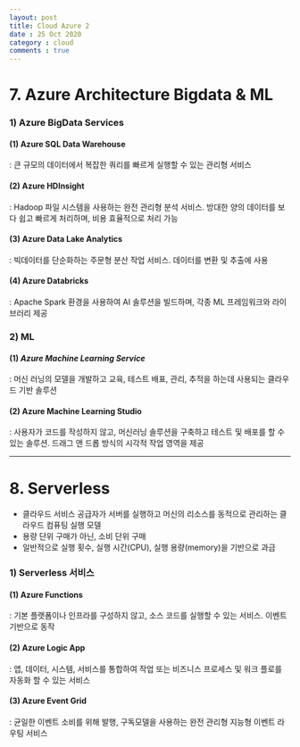 ```yaml
---
layout: post
title: Cloud Azure 2
date : 25 Oct 2020
category : cloud
comments : true
---
```



# 7. Azure Architecture Bigdata & ML

### 1) Azure BigData Services
#### (1) Azure SQL Data Warehouse
: 큰 규모의 데이터에서 복잡한 쿼리를 빠르게 실행할 수 있는 관리형 서비스

#### (2) Azure HDInsight
: Hadoop 파일 시스템을 사용하는 완전 관리형 분석 서비스. 방대한 양의 데이터를 보다 쉽고 빠르게 처리하며, 비용 효율적으로 처리 가능

#### (3) Azure Data Lake Analytics
: 빅데이터를 단순화하는 주문형 분산 작업 서비스. 데이터를 변환 및 추출에 사용

#### (4) Azure Databricks
: Apache Spark 환경을 사용하여 AI 솔루션을 빌드하며, 각종 ML 프레임워크와 라이브러리 제공

### 2) ML
#### (1) *Azure Machine Learning Service*
: 머신 러닝의 모델을 개발하고 교육, 테스트 배표, 관리, 추적을 하는데 사용되는 클라우드 기반 솔루션

#### (2) Azure Machine Learning Studio
: 사용자가 코드를 작성하지 않고, 머신러닝 솔루션을 구축하고 테스트 및 배포를 할 수 있는 솔루션. 드래그 앤 드롭 방식의 시각적 작업 영역을 제공

---------------------

# 8. Serverless
 - 클라우드 서비스 공급자가 서버를 실행하고 머신의 리소스를 동적으로 관리하는 클라우드 컴퓨팅 실행 모델
 - 용량 단위 구매가 아닌, 소비 단위 구매
 - 일반적으로 실행 횟수, 실행 시간(CPU), 실행 용량(memory)을 기반으로 과금

### 1) Serverless 서비스
#### (1) Azure Functions
 : 기본 플랫폼이나 인프라를 구성하지 않고, 소스 코드를 실행할 수 있는 서비스. 이벤트 기반으로 동작

#### (2) Azure Logic App
 : 앱, 데이터, 시스템, 서비스를 통합하여 작업 또는 비즈니스 프로세스 및 워크 플로를 자동화 할 수 있는 서비스

#### (3) Azure Event Grid
 : 균일한 이벤트 소비를 위해 발행, 구독모델을 사용하는 완전 관리형 지능형 이벤트 라우팅 서비스
